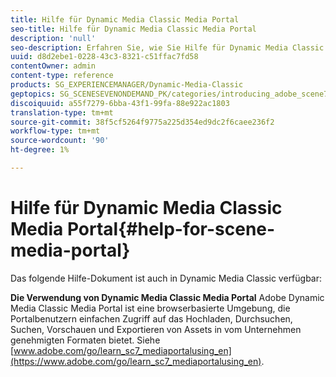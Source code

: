 ```yaml
---
title: Hilfe für Dynamic Media Classic Media Portal
seo-title: Hilfe für Dynamic Media Classic Media Portal
description: 'null'
seo-description: Erfahren Sie, wie Sie Hilfe für Dynamic Media Classic Media Portal erhalten.
uuid: d8d2ebe1-0228-43c3-8321-c51ffac7fd58
contentOwner: admin
content-type: reference
products: SG_EXPERIENCEMANAGER/Dynamic-Media-Classic
geptopics: SG_SCENESEVENONDEMAND_PK/categories/introducing_adobe_scene7
discoiquuid: a55f7279-6bba-43f1-99fa-88e922ac1803
translation-type: tm+mt
source-git-commit: 38f5cf5264f9775a225d354ed9dc2f6caee236f2
workflow-type: tm+mt
source-wordcount: '90'
ht-degree: 1%

---
```



# Hilfe für Dynamic Media Classic Media Portal{#help-for-scene-media-portal}

Das folgende Hilfe-Dokument ist auch in Dynamic Media Classic verfügbar:

**Die Verwendung von Dynamic Media Classic Media Portal** Adobe Dynamic Media Classic Media Portal ist eine browserbasierte Umgebung, die Portalbenutzern einfachen Zugriff auf das Hochladen, Durchsuchen, Suchen, Vorschauen und Exportieren von Assets in vom Unternehmen genehmigten Formaten bietet. Siehe [www.adobe.com/go/learn_sc7_mediaportalusing_en](https://www.adobe.com/go/learn_sc7_mediaportalusing_en).
